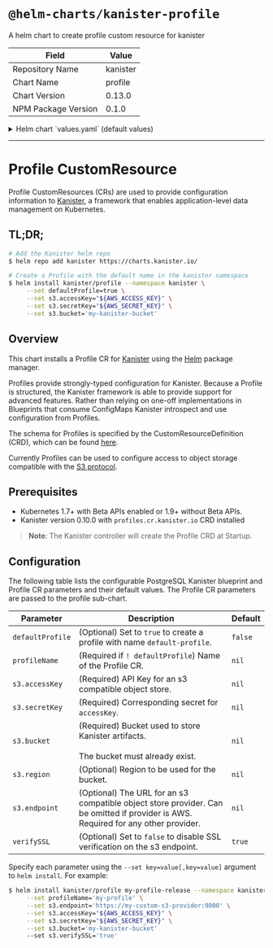 # `@helm-charts/kanister-profile`

A helm chart to create profile custom resource for kanister

| Field               | Value    |
| ------------------- | -------- |
| Repository Name     | kanister |
| Chart Name          | profile  |
| Chart Version       | 0.13.0   |
| NPM Package Version | 0.1.0    |

<details>

<summary>Helm chart `values.yaml` (default values)</summary>

```yaml
# Default values for kanister-profile.
# This is a YAML-formatted file.
# Declare variables to be passed into your templates.
defaultProfile: true
defaultProfileName: default-profile
profileName:
# s3 properties
s3:
  bucket:
  endpoint:
  prefix:
  region:
  accessKey:
  secretKey:
verifySSL: true
```

</details>

---

# Profile CustomResource

Profile CustomResources (CRs) are used to provide configuration information to
[Kanister](https://kansiter.io), a framework that enables application-level data
management on Kubernetes.

## TL;DR;

```bash
# Add the Kanister helm repo
$ helm repo add kanister https://charts.kanister.io/

# Create a Profile with the default name in the kanister namespace
$ helm install kanister/profile --namespace kanister \
     --set defaultProfile=true \
     --set s3.accessKey="${AWS_ACCESS_KEY}" \
     --set s3.secretKey="${AWS_SECRET_KEY}" \
     --set s3.bucket='my-kanister-bucket'
```

## Overview

This chart installs a Profile CR for [Kanister](http://kanister.io) using the
[Helm](https://helm.sh) package manager.

Profiles provide strongly-typed configuration for Kanister. Because a Profile
is structured, the Kanister framework is able to provide support for advanced
features. Rather than relying on one-off implementations in Blueprints that
consume ConfigMaps Kanister introspect and use configuration from Profiles.

The schema for Profiles is specified by the CustomResourceDefinition (CRD),
which can be found [here](https://github.com/kanisterio/kanister/blob/master/pkg/apis/cr/v1alpha1/types.go#L234).

Currently Profiles can be used to configure access to object storage compatible
with the [S3 protocol](https://docs.aws.amazon.com/AmazonS3/latest/API/Welcome.html).

## Prerequisites

- Kubernetes 1.7+ with Beta APIs enabled or 1.9+ without Beta APIs.
- Kanister version 0.10.0 with `profiles.cr.kanister.io` CRD installed

> **Note**: The Kanister controller will create the Profile CRD at Startup.

## Configuration

The following table lists the configurable PostgreSQL Kanister blueprint and
Profile CR parameters and their default values. The Profile CR parameters are
passed to the profile sub-chart.

| Parameter        | Description                                                                                                                        | Default |
| ---------------- | ---------------------------------------------------------------------------------------------------------------------------------- | ------- |
| `defaultProfile` | (Optional) Set to `true` to create a profile with name `default-profile`.                                                          | `false` |
| `profileName`    | (Required if `! defaultProfile`) Name of the Profile CR.                                                                           | `nil`   |
| `s3.accessKey`   | (Required) API Key for an s3 compatible object store.                                                                              | `nil`   |
| `s3.secretKey`   | (Required) Corresponding secret for `accessKey`.                                                                                   | `nil`   |
| `s3.bucket`      | (Required) Bucket used to store Kanister artifacts.<br><br>The bucket must already exist.                                          | `nil`   |
| `s3.region`      | (Optional) Region to be used for the bucket.                                                                                       | `nil`   |
| `s3.endpoint`    | (Optional) The URL for an s3 compatible object store provider. Can be omitted if provider is AWS. Required for any other provider. | `nil`   |
| `verifySSL`      | (Optional) Set to `false` to disable SSL verification on the s3 endpoint.                                                          | `true`  |

Specify each parameter using the `--set key=value[,key=value]` argument to `helm install`. For example:

```bash
$ helm install kanister/profile my-profile-release --namespace kanister \
     --set profileName='my-profile' \
     --set s3.endpoint='https://my-custom-s3-provider:9000' \
     --set s3.accessKey="${AWS_ACCESS_KEY}" \
     --set s3.secretKey="${AWS_SECRET_KEY}" \
     --set s3.bucket='my-kanister-bucket'
     --set s3.verifySSL='true'
```

